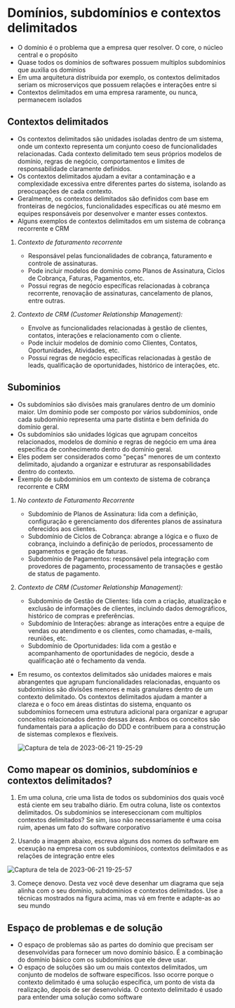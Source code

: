 # Domínios, subdomínios e contextos delimitados

- O domínio é o problema que a empresa quer resolver. O core, o núcleo central e o propósito
- Quase todos os domínios de softwares possuem multiplos subdomínios que auxilia os dominios
- Em uma arquitetura distribuida por exemplo, os contextos delimitados seriam os microserviços que possuem relações e interações entre si
- Contextos delimitados em uma empresa raramente, ou nunca, permanecem isolados

## Contextos delimitados

- Os contextos delimitados são unidades isoladas dentro de um sistema, onde um contexto representa um conjunto coeso de funcionalidades relacionadas. Cada contexto delimitado tem seus próprios modelos de domínio, regras de negócio, comportamentos e limites de responsabilidade claramente definidos.
- Os contextos delimitados ajudam a evitar a contaminação e a complexidade excessiva entre diferentes partes do sistema, isolando as preocupações de cada contexto.
- Geralmente, os contextos delimitados são definidos com base em fronteiras de negócios, funcionalidades específicas ou até mesmo em equipes responsáveis por desenvolver e manter esses contextos.
- Alguns exemplos de contextos delimitados em um sistema de cobrança recorrente e CRM

 1) *Contexto de faturamento recorrente*
    - Responsável pelas funcionalidades de cobrança, faturamento e controle de assinaturas.
    - Pode incluir modelos de domínio como Planos de Assinatura, Ciclos de Cobrança, Faturas, Pagamentos, etc.
    - Possui regras de negócio específicas relacionadas à cobrança recorrente, renovação de assinaturas, cancelamento de planos, entre outras.
   
 2) *Contexto de CRM (Customer Relationship Management):*
    - Envolve as funcionalidades relacionadas à gestão de clientes, contatos, interações e relacionamento com o cliente.
    - Pode incluir modelos de domínio como Clientes, Contatos, Oportunidades, Atividades, etc.
    - Possui regras de negócio específicas relacionadas à gestão de leads, qualificação de oportunidades, histórico de interações, etc.

  

## Subominios

- Os subdomínios são divisões mais granulares dentro de um domínio maior. Um domínio pode ser composto por vários subdomínios, onde cada subdomínio representa uma parte distinta e bem definida do domínio geral.
- Os subdomínios são unidades lógicas que agrupam conceitos relacionados, modelos de domínio e regras de negócio em uma área específica de conhecimento dentro do domínio geral.
- Eles podem ser considerados como "peças" menores de um contexto delimitado, ajudando a organizar e estruturar as responsabilidades dentro do contexto.
- Exemplo de subdominios em um contexto de sistema de cobrança recorrente e CRM

 1) *No contexto de Faturamento Recorrente*
    - Subdomínio de Planos de Assinatura: lida com a definição, configuração e gerenciamento dos diferentes planos de assinatura oferecidos aos clientes.
    - Subdomínio de Ciclos de Cobrança: abrange a lógica e o fluxo de cobrança, incluindo a definição de períodos, processamento de pagamentos e geração de faturas.
    - Subdomínio de Pagamentos: responsável pela integração com provedores de pagamento, processamento de transações e gestão de status de pagamento.
   
 2) *Contexto de CRM (Customer Relationship Management):*
    - Subdomínio de Gestão de Clientes: lida com a criação, atualização e exclusão de informações de clientes, incluindo dados demográficos, histórico de compras e preferências.
    - Subdomínio de Interações: abrange as interações entre a equipe de vendas ou atendimento e os clientes, como chamadas, e-mails, reuniões, etc.
    - Subdomínio de Oportunidades: lida com a gestão e acompanhamento de oportunidades de negócio, desde a qualificação até o fechamento da venda.

- Em resumo, os contextos delimitados são unidades maiores e mais abrangentes que agrupam funcionalidades relacionadas, enquanto os subdomínios são divisões menores e mais granulares dentro de um contexto delimitado. Os contextos delimitados ajudam a manter a clareza e o foco em áreas distintas do sistema, enquanto os subdomínios fornecem uma estrutura adicional para organizar e agrupar conceitos relacionados dentro dessas áreas. Ambos os conceitos são fundamentais para a aplicação do DDD e contribuem para a construção de sistemas complexos e flexíveis.

  ![Captura de tela de 2023-06-21 19-25-29](https://github.com/fredsonchaves07/ddd-study/assets/43495376/91185a65-35d9-41f4-98ac-1c79d90a381b)


## Como mapear os dominios, subdomínios e contextos delimitados?

1) Em uma coluna, crie uma lista de todos os subdominios dos quais você está ciente em seu trabalho diário. Em outra coluna, liste os contextos delimitados. Os subdominios se intereseccionam com multiplos contextos delimitados? Se sim, isso não necessariamente é uma coisa ruim, apenas um fato do software corporativo

2) Usando a imagem abaixo, escreva alguns dos nomes do software em ecexução na empresa com os subdominioos, contextos delimitados e as relações de integração entre eles

![Captura de tela de 2023-06-21 19-25-57](https://github.com/fredsonchaves07/ddd-study/assets/43495376/18ea206c-787f-4653-904d-30bf0bb066af)

3) Começe denovo. Desta vez você deve desenhar um diagrama que seja alinha com o seu domínio, subdominios e contextos delimitados. Use a técnicas mostrados na figura acima, mas vá em frente e adapte-as ao seu mundo

## Espaço de problemas e de solução

- O espaço de problemas são as partes do domínio que precisam ser desenvolvidas para fornecer um novo domínio básico. É a combinação do domínio básico com os subdomínios que ele deve usar.
- O espaço de soluções são um ou mais contextos delimitados, um conjunto de modelos de software específicos. Isso ocorre porque o contexto delimitado é uma solução específica, um ponto de vista da realização, depois de ser desenvolvida. O contexto delimitado é usado para entender uma solução como software
